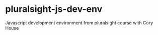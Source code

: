 # pluralsight-js-dev-env
Javascript development environment from pluralsight course with Cory House
